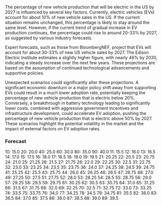 The percentage of new vehicle production that will be electric in the US by 2027 is influenced by several key factors. Currently, electric vehicles (EVs) account for about 10% of new vehicle sales in the US. If the current situation remains unchanged, this percentage is likely to stay around the same level. However, if the current trend of gradual increase in EV production continues, the percentage could rise to around 20-33% by 2027, as suggested by various industry forecasts.

Expert forecasts, such as those from BloombergNEF, project that EVs will account for about 30-33% of new US vehicle sales by 2027. The Edison Electric Institute estimates a slightly higher figure, with nearly 46% by 2030, indicating a steady increase over the next few years. These projections are based on the assumption of continued technological advancements and supportive policies.

Unexpected scenarios could significantly alter these projections. A significant economic downturn or a major policy shift away from supporting EVs could result in a much lower adoption rate, potentially keeping the percentage of new vehicle production that is electric below 20%. Conversely, a breakthrough in battery technology leading to significantly lower costs, combined with aggressive government incentives and infrastructure development, could accelerate EV adoption, pushing the percentage of new vehicle production that is electric above 50% by 2027. These scenarios highlight the potential volatility in the market and the impact of external factors on EV adoption rates.

### Forecast

10: 15.0
20: 20.0
40: 25.0
60: 30.0
80: 35.0
90: 40.0
11: 15.5
12: 16.0
13: 16.5
14: 17.0
15: 17.5
16: 18.0
17: 18.5
18: 19.0
19: 19.5
21: 20.25
22: 20.5
23: 20.75
24: 21.0
25: 21.25
26: 21.5
27: 21.75
28: 22.0
29: 22.25
30: 22.5
31: 22.75
32: 23.0
33: 23.25
34: 23.5
35: 23.75
36: 24.0
37: 24.25
38: 24.5
39: 24.75
41: 25.25
42: 25.5
43: 25.75
44: 26.0
45: 26.25
46: 26.5
47: 26.75
48: 27.0
49: 27.25
50: 27.5
51: 27.75
52: 28.0
53: 28.25
54: 28.5
55: 28.75
56: 29.0
57: 29.25
58: 29.5
59: 29.75
61: 30.25
62: 30.5
63: 30.75
64: 31.0
65: 31.25
66: 31.5
67: 31.75
68: 32.0
69: 32.25
70: 32.5
71: 32.75
72: 33.0
73: 33.25
74: 33.5
75: 33.75
76: 34.0
77: 34.25
78: 34.5
79: 34.75
81: 35.5
82: 36.0
83: 36.5
84: 37.0
85: 37.5
86: 38.0
87: 38.5
88: 39.0
89: 39.5